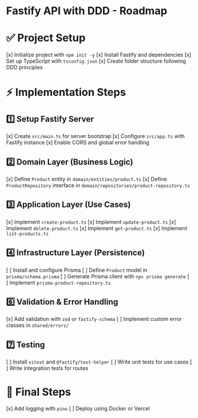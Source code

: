 # Fastify API with DDD - Roadmap

# ✅ Project Setup
[x] Initialize project with `npm init -y`
[x] Install Fastify and dependencies
[x] Set up TypeScript with `tsconfig.json`
[x] Create folder structure following DDD principles

# ⚡ Implementation Steps

## 1️⃣ Setup Fastify Server
[x] Create `src/main.ts` for server bootstrap
[x] Configure `src/app.ts` with Fastify instance
[x] Enable CORS and global error handling

## 2️⃣ Domain Layer (Business Logic)
[x] Define `Product` entity in `domain/entities/product.ts`
[x] Define `ProductRepository` interface in `domain/repositories/product-repository.ts`

## 3️⃣ Application Layer (Use Cases)
[x] Implement `create-product.ts`
[x] Implement `update-product.ts`
[x] Implement `delete-product.ts`
[x] Implement `get-product.ts`
[x] Implement `list-products.ts`

## 4️⃣ Infrastructure Layer (Persistence)
[ ] Install and configure Prisma
[ ] Define `Product` model in `prisma/schema.prisma`
[ ] Generate Prisma client with `npx prisma generate`
[ ] Implement `prisma-product-repository.ts`

## 6️⃣ Validation & Error Handling
[x] Add validation with `zod` or `fastify-schema`
[ ] Implement custom error classes in `shared/errors/`

## 7️⃣ Testing
[ ] Install `vitest` and `@fastify/test-helper`
[ ] Write unit tests for use cases
[ ] Write integration tests for routes

# 🚀 Final Steps
[x] Add logging with `pino`
[ ] Deploy using Docker or Vercel